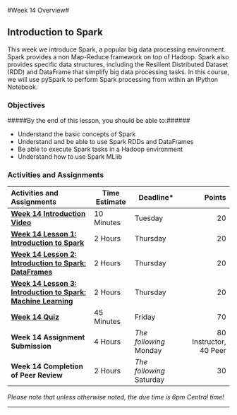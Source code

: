 #Week 14 Overview#

## Introduction to Spark ##

This week we introduce Spark, a popular big data processing environment.
Spark provides a non Map-Reduce framework on top of Hadoop. Spark also
provides specific data structures, including the Resilient Distributed
Dataset (RDD) and DataFrame that simplify big data processing tasks. In
this course, we will use pySpark to perform Spark processing from within
an IPython Notebook.

### Objectives ###

#####By the end of this lesson, you should be able to:######

- Understand the basic concepts of Spark
- Understand and be able to use Spark RDDs and DataFrames 
- Be able to execute Spark tasks in a Hadoop environment
- Understand how to use Spark MLlib

### Activities and Assignments ###

|Activities and Assignments | Time Estimate | Deadline* | Points|
|:------| -----|-------|----------:|
|**[Week 14 Introduction Video][wv]** |10 Minutes|Tuesday|20|
|**[Week 14 Lesson 1: Introduction to Spark](lesson1.md)**| 2 Hours |Thursday| 20|
|**[Week 14 Lesson 2: Introduction to Spark: DataFrames](lesson2.md)**| 2 Hours | Thursday | 20 |
|**[Week 14 Lesson 3: Introduction to Spark: Machine Learning](lesson3.md)**| 2 Hours | Thursday| 20 |
|**[Week 14 Quiz][wq]**| 45 Minutes | Friday | 70|
|**Week 14 Assignment Submission**| 4 Hours | *The following* Monday | 80 Instructor, 40 Peer | 
|**Week 14 Completion of Peer Review**| 2 Hours | *The following* Saturday | 30 | 

*Please note that unless otherwise noted, the due time is 6pm Central time!*

----------
[wv]: https://mediaspace.illinois.edu/media/Week+Fourteen/1_4j5ay4le/38493712
[wq]: https://learn.illinois.edu/mod/quiz/
